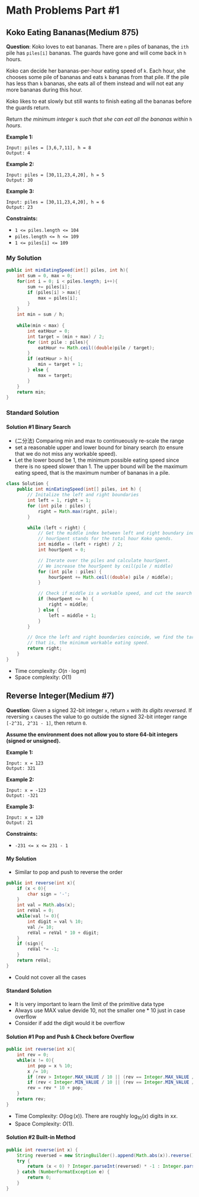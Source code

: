 # Math Problems Part #1

## Koko Eating Bananas(Medium 875)

**Question**: Koko loves to eat bananas. There are `n` piles of bananas, the `ith` pile has `piles[i]` bananas. The guards have gone and will come back in `h` hours.

Koko can decide her bananas-per-hour eating speed of `k`. Each hour, she chooses some pile of bananas and eats `k` bananas from that pile. If the pile has less than `k` bananas, she eats all of them instead and will not eat any more bananas during this hour.

Koko likes to eat slowly but still wants to finish eating all the bananas before the guards return.

Return *the minimum integer* `k` *such that she can eat all the bananas within* `h` *hours*.

**Example 1:**

```
Input: piles = [3,6,7,11], h = 8
Output: 4
```

**Example 2:**

```
Input: piles = [30,11,23,4,20], h = 5
Output: 30
```

**Example 3:**

```
Input: piles = [30,11,23,4,20], h = 6
Output: 23
```

**Constraints:**

-   `1 <= piles.length <= 104`
-   `piles.length <= h <= 109`
-   `1 <= piles[i] <= 109`

### My Solution

```java
public int minEatingSpeed(int[] piles, int h){
    int sum = 0, max = 0;
    for(int i = 0; i < piles.length; i++){
        sum += piles[i];
        if (piles[i] > max){
            max = piles[i];
        }
    }
    int min = sum / h;
    
    while(min < max) {
        int eatHour = 0;
        int target = (min + max) / 2;
        for (int pile : piles){
            eatHour += Math.ceil((double)pile / target);
        }
        if (eatHour > h){
            min = target + 1;
        } else {
            max = target;
        }
    }
    return min;
}
```

### Standard Solution

#### Solution #1 Binary Search

*   (二分法) Comparing min and max to continueously re-scale the range
*   set a reasonable upper and lower bound for binary search (to ensure that we do not miss any workable speed).
*   Let the lower bound be 1, the minimum possible eating speed since there is no speed slower than 1. The upper bound will be the maximum eating speed, that is the maximum number of bananas in a pile. 

```java
class Solution {
    public int minEatingSpeed(int[] piles, int h) {
        // Initalize the left and right boundaries 
        int left = 1, right = 1;
        for (int pile : piles) {
            right = Math.max(right, pile);
        }

        while (left < right) {
            // Get the middle index between left and right boundary indexes.
            // hourSpent stands for the total hour Koko spends.
            int middle = (left + right) / 2;
            int hourSpent = 0;

            // Iterate over the piles and calculate hourSpent.
            // We increase the hourSpent by ceil(pile / middle)
            for (int pile : piles) {
                hourSpent += Math.ceil((double) pile / middle);
            }

            // Check if middle is a workable speed, and cut the search space by half.
            if (hourSpent <= h) {
                right = middle;
            } else {
                left = middle + 1;
            }
        }

        // Once the left and right boundaries coincide, we find the target value,
        // that is, the minimum workable eating speed.
        return right;
    }
}
```

*   Time complexity: $O(n \cdot \log m)$
*   Space complexity: $O(1)$

## Reverse Integer(Medium #7)

**Question**: Given a signed 32-bit integer `x`, return `x` *with its digits reversed*. If reversing `x` causes the value to go outside the signed 32-bit integer range `[-2^31, 2^31 - 1]`, then return `0`.

**Assume the environment does not allow you to store 64-bit integers (signed or unsigned).**

**Example 1:**

```
Input: x = 123
Output: 321
```

**Example 2:**

```
Input: x = -123
Output: -321
```

**Example 3:**

```
Input: x = 120
Output: 21
```

**Constraints:**

-   `-231 <= x <= 231 - 1`

#### My Solution

*   Similar to pop and push to reverse the order

```java
public int reverse(int x){
    if (x < 0){
        char sign = '-';
    }
    int val = Math.abs(x);
    int reVal = 0;
    while(val != 0){
        int digit = val % 10;
        val /= 10;
        reVal = reVal * 10 + digit;
    }
    if (sign){
        reVal *= -1;
    }
    return reVal;
}
```

*   Could not cover all the cases

#### Standard Solution

*   It is very important to learn the limit of the primitive data type
*   Always use MAX value devide 10, not the smaller one * 10 just in case overflow
*   Consider if add the digit would it be overflow

#### Solution #1 Pop and Push & Check before Overflow

```java
public int reverse(int x){
    int rev = 0;
    while(x != 0){
        int pop = x % 10;
        x /= 10;
        if (rev > Integer.MAX_VALUE / 10 || (rev == Integer.MAX_VALUE / 10 && pop > 7)) return 0;
        if (rev < Integer.MIN_VALUE / 10 || (rev == Integer.MIN_VALUE / 10 && pop < -8)) return 0;
        rev = rev * 10 + pop;
    }
    return rev;
}
```

*   Time Complexity: $O(\log(x))$. There are roughly $\log_{10}(x)$ digits in x*x*.
*   Space Complexity: $O(1)$.

#### Solution #2 Built-in Method

```java
public int reverse(int x) {
    String reversed = new StringBuilder().append(Math.abs(x)).reverse().toString();
    try {
        return (x < 0) ? Integer.parseInt(reversed) * -1 : Integer.parseInt(reversed);
    } catch (NumberFormatException e) {
        return 0;
    }
}
```

